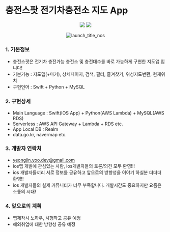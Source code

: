 # 충전스팟 전기차충전소 지도 App
<div align="center"> 
  <img src="https://user-images.githubusercontent.com/86177448/163199946-6d43fac3-0d09-4c29-aafd-402babe15ac5.png">
    <img src="https://user-images.githubusercontent.com/86177448/163199951-76b1e67f-b703-4e39-9623-982d29ac584a.png">
  
![launch_title_nos](https://user-images.githubusercontent.com/86177448/163198219-5099ae45-e39f-458e-9d0d-26618533e838.png)
</div>



### 1. 기본정보
- 충전스팟은 전기차 충전가능 충전소 및 충전대수를 바로 가능하게 구현한 지도앱 입니다!
- 기본기능 : 지도맵(+마커), 상세페이지, 검색, 필터, 즐겨찾기, 위성지도변환, 현재위치
- 구현언어 : Swift + Python + MySQL






### 2. 구현상세
- Main Language : Swift(IOS App) + Python(AWS Lambda) + MySQL(AWS RDS)
- Serverless : AWS API Gateway + Lambda + RDS etc.
- App Local DB : Realm
- data.go.kr, navermap etc.






### 3. 개발자 연락처
- yeongjin.yoo.dev@gmail.com
- ios앱 개발에 관심있는 사람, ios개발자들의 토론/의견 모두 환영!!!
- ios 개발자들끼리 서로 정보를 공유하고 앞으로의 방향성을 이야기 하실분 더더더 환영!!
- ios 개발자들의 실제 커뮤니티가 너무 부족합니다. 개발시간도 중요하지만 요즘은 소통의 시대!






### 4. 앞으로의 계획
- 앱제작시 노하우, 시행착고 공유 예정
- 해외취업에 대한 방향성 공유 예정
